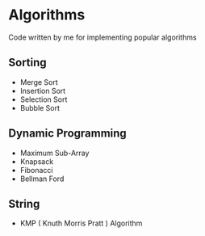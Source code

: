 Algorithms
==========

Code written by me for implementing popular algorithms

## Sorting

* Merge Sort
* Insertion Sort
* Selection Sort
* Bubble Sort

## Dynamic Programming

* Maximum Sub-Array
* Knapsack
* Fibonacci
* Bellman Ford

## String

* KMP ( Knuth Morris Pratt ) Algorithm

